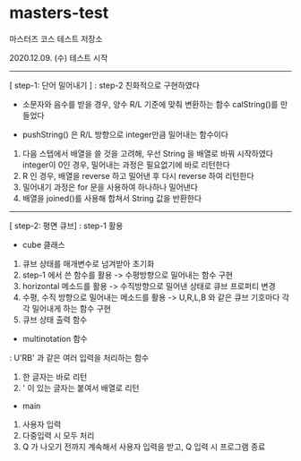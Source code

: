 # masters-test
마스터즈 코스 테스트 저장소

2020.12.09. (수)  테스트 시작



--------------------------------------------------------------------------------------------------------------------------------


[ step-1: 단어 밀어내기 ]
: step-2 친화적으로 구현하였다

- 소문자와 음수를 받을 경우, 양수 R/L 기준에 맞춰 변환하는 함수 calString()를 만들었다

- pushString() 은 R/L 방향으로 integer만큼 밀어내는 함수이다

1. 다음 스텝에서 배열을 쓸 것을 고려해, 우선 String 을 배열로 바꿔 시작하였다 integer이 0인 경우, 밀어내는 과정은 필요없기에 바로 리턴한다
2. R 인 경우, 배열을 reverse 하고 밀어낸 후 다시 reverse 하여 리턴한다
3. 밀어내기 과정은 for 문을 사용하여 하나하나 밀어낸다
4. 배열을 joined()를 사용해 합쳐서 String 값을 반환한다



--------------------------------------------------------------------------------------------------------------------------------


[ step-2: 평면 큐브]
: step-1 활용

- cube 클래스

1. 큐브 상태를 매개변수로 넘겨받아 초기화
2. step-1 에서 쓴 함수를 활용 ->  수평방향으로 밀어내는 함수 구현
3. horizontal 메소드를 활용 ->  수직방향으로 밀어낸 상태로 큐브 프로퍼티 변경
4. 수평, 수직 방향으로 밀어내는 메소드를 활용 ->  U,R,L,B 와 같은 큐브 기호마다 각각 밀어내게 하는 함수 구현
5. 큐브 상태 출력 함수

- multinotation 함수

:  U'RB' 과 같은 여러 입력을 처리하는 함수
1. 한 글자는 바로 리턴
2. ' 이 있는 글자는 붙여서 배열로 리턴

- main

1. 사용자 입력
2. 다중입력 시 모두 처리
3. Q 가 나오기 전까지 계속해서 사용자 입력을 받고, Q 입력 시 프로그램 종료

